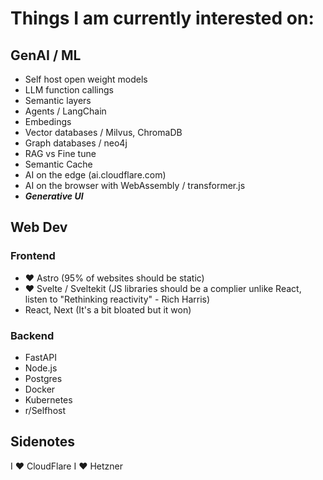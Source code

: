 # Things I am currently interested on:

## GenAI / ML

- Self host open weight models
- LLM function callings
- Semantic layers
- Agents / LangChain
- Embedings
- Vector databases / Milvus, ChromaDB
- Graph databases / neo4j
- RAG vs Fine tune
- Semantic Cache
- AI on the edge (ai.cloudflare.com)
- AI on the browser with WebAssembly / transformer.js
- ***Generative UI***

## Web Dev

### Frontend

- ❤️ Astro (95% of websites should be static)
- ❤️ Svelte / Sveltekit
  (JS libraries should be a complier unlike React, listen to "Rethinking reactivity" - Rich Harris)
- React, Next (It's a bit bloated but it won)

### Backend

- FastAPI
- Node.js
- Postgres
- Docker
- Kubernetes
- r/Selfhost

## Sidenotes

I ❤️ CloudFlare
I ❤️ Hetzner

